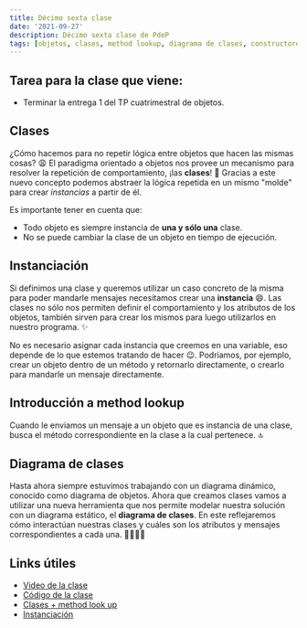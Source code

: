 ```yaml
---
title: Décimo sexta clase
date: '2021-09-27'
description: Décimo sexta clase de PdeP
tags: [objetos, clases, method lookup, diagrama de clases, constructores.]
---
```


## Tarea para la clase que viene:

- Terminar la entrega 1 del TP cuatrimestral de objetos.

## Clases

¿Cómo hacemos para no repetir lógica entre objetos que hacen las mismas cosas? 😩 
El paradigma orientado a objetos nos provee un mecanismo para resolver la repetición de comportamiento, ¡las **clases**! 🙌 
Gracias a este nuevo concepto podemos abstraer la lógica repetida en un mismo "molde" para crear *instancias* a partir de él.

Es importante tener en cuenta que:
- Todo objeto es siempre instancia de **una y sólo una** clase. 
- No se puede cambiar la clase de un objeto en tiempo de ejecución. 

## Instanciación

Si definimos una clase y queremos utilizar un caso concreto de la misma para poder mandarle mensajes necesitamos crear una **instancia** 😄. Las clases no sólo nos permiten definir el comportamiento y los atributos de los objetos, también sirven para crear los mismos para luego utilizarlos en nuestro programa. ✨

No es necesario asignar cada instancia que creemos en una variable, eso depende de lo que estemos tratando de hacer 😉. Podríamos, por ejemplo, crear un objeto dentro de un método y retornarlo directamente, o crearlo para mandarle un mensaje directamente.

## Introducción a method lookup

Cuando le enviamos un mensaje a un objeto que es instancia de una clase, busca el método correspondiente en la clase a la cual pertenece. 🔝

## Diagrama de clases 

Hasta ahora siempre estuvimos trabajando con un diagrama dinámico, conocido como diagrama de objetos. Ahora que creamos clases vamos a utilizar una nueva herramienta que nos permite modelar nuestra solución con un diagrama estático, el **diagrama de clases**. En este reflejaremos cómo interactúan nuestras clases y cuáles son los atributos y mensajes correspondientes a cada una. 🙆‍♀️🙆‍♂️

## Links útiles 

- [Video de la clase](https://drive.google.com/file/d/190rRiC16bo0G_FCyyRLYqD_1gU8VqQbP/view?usp=sharing)
- [Código de la clase](https://github.com/pdep-lunes/pdep-clases-2021/tree/master/objetos/clase_05/src)
- [Clases + method look up](https://docs.google.com/document/d/1Dgq_PfCbJHO1M7dXe-vGXtj4mbEUWlYhfvQ2i0RWOsk/edit)
- [Instanciación](https://docs.google.com/document/d/11c9l3sqgUIFDx1J_ULCSS86faMQXAyOV3uesg-nwaSY/edit)



